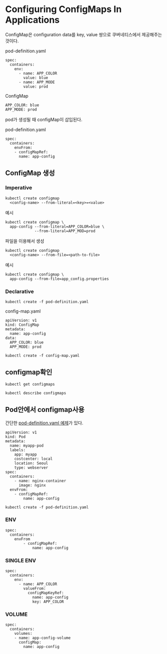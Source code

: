 # Configuring ConfigMaps In Applications

ConfigMap은 configuration data를 key, value 쌍으로 쿠버네티스에서 제공해주는 것이다.


pod-definition.yaml
```
spec:
  containers:
    env:
      - name: APP_COLOR
        value: blue
      - name: APP_MODE
        value: prod
```

ConfigMap
```
APP_COLOR: blue
APP_MODE: prod
```

pod가 생성될 때 configMap이 삽입된다.

pod-definition.yaml
```
spec:
  containers:
    envFrom:
    - configMapRef:
      name: app-config
```

## ConfigMap 생성
### Imperative
```
kubectl create configmap
  <config-name> --from-literal=<key>=<value>
```

예시
```
kubectl create configmap \
  app-config --from-literal=APP_COLOR=blue \
             --from-literal=APP_MOD=prod
```

파일을 이용해서 생성
```
kubectl create configmap
  <config-name> --from-file=<path-to-file>
```

예시
```
kubectl create configmap \
  app-config --from-file=app_config.properties
```
### Declarative
```
kubectl create -f pod-definition.yaml
```
config-map.yaml
```
apiVersion: v1
kind: ConfigMap
metadata:
  name: app-config
data:
  APP_COLOR: blue
  APP_MODE: prod
```
```
kubectl create -f config-map.yaml
```

## configmap확인

```
kubectl get configmaps
```
```
kubectl describe configmaps
```

## Pod안에서 configmap사용
간단한 [pod-definition.yaml 예제](../demo/pod/pod-definition.yml)가 있다.
```
apiVersion: v1
kind: Pod
metadata:
  name: myapp-pod
  labels:
    app: myapp
    costcenter: local
    location: Seoul
    type: webserver
spec:
  containers:
    - name: nginx-container
      image: nginx
  envFrom:
    - configMapRef:
        name: app-config
```

```
kubectl create -f pod-definition.yaml
```

### ENV
```
spec:
  containers:
    envFrom
        - configMapRef:
            name: app-config
```
### SINGLE ENV
```
spec:
  containers:
    env:
      - name: APP_COLOR
        valueFrom:
          configMapKeyRef:
            name: app-config
            key: APP_COLOR
```
### VOLUME
```
spec:
  containers:
    volumes:
    - name: app-config-volume
      configMap:
        name: app-config
```
